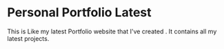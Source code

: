 # Personal Portfolio Latest
This is Like my latest Portfolio website that I've created . It contains all my latest projects.
